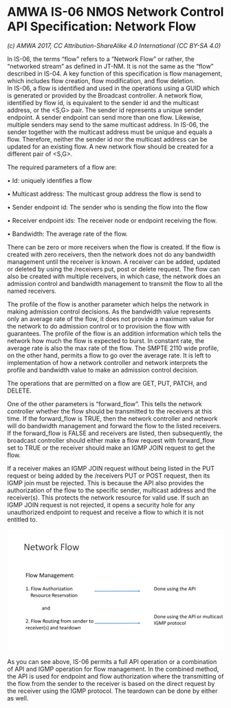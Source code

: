 # AMWA IS-06 NMOS Network Control API Specification: Network Flow

_(c) AMWA 2017, CC Attribution-ShareAlike 4.0 International (CC BY-SA 4.0)_

In IS-06, the terms “flow” refers to a “Network Flow” or rather, the “networked stream” as defined in JT-NM. It is not the same as the “flow” described in IS-04.  A key function of this specification is flow management, which includes flow creation, flow modification, and flow deletion.  
In IS-06, a flow is identified and used in the operations using a GUID which is generated or provided by the Broadcast controller. A network flow, identified by flow id, is equivalent to the sender id and the multicast address, or the <S,G> pair. The sender id represents a unique sender endpoint. A sender endpoint can send more than one flow. Likewise, multiple senders may send to the same multicast address. In IS-06, the sender together with the multicast address must be unique and equals a flow. Therefore, neither the sender id nor the multicast address can be updated for an existing flow. A new network flow should be created for a different pair of <S,G>.

The required parameters of a flow are:

•	Id: uniquely identifies a flow

•	Multicast address: The multicast group address the flow is send to

•	Sender endpoint id: The sender who is sending the flow into the flow

•	Receiver endpoint ids: The receiver node or endpoint receiving the flow. 

•	Bandwidth: The average rate of the flow.  


There can be zero or more receivers when the flow is created. If the flow is created with zero receivers, then the network does not do any bandwidth management until the receiver is known. A receiver can be added, updated or deleted by using the /receivers put, post or delete request.  The flow can also be created with multiple receivers, in which case, the network does an admission control and bandwidth management to transmit the flow to all the named receivers. 

The profile of the flow is another parameter which helps the network in making admission control decisions. As the bandwidth value represents only an average rate of the flow, it does not provide a maximum value for the network to do admission control or to provision the flow with guarantees. The profile of the flow is an addition information which tells the network how much the flow is expected to burst. In constant rate, the average rate is also the max rate of the flow. The SMPTE 2110 wide profile, on the other hand, permits a flow to go over the average rate. It is left to implementation of how a network controller and network interprets the profile and bandwidth value to make an admission control decision.  

The operations that are permitted on a flow are GET, PUT, PATCH, and DELETE. 

One of the other parameters is “forward_flow”. This tells the network controller whether the flow should be transmitted to the receivers at this time. If the forward_flow is TRUE, then the network controller and network will do bandwidth management and forward the flow to the listed receivers.  If the forward_flow is FALSE and receivers are listed, then subsequently, the broadcast controller should either make a flow request with forward_flow set to TRUE or the receiver should make an IGMP JOIN request to get the flow. 

If a receiver makes an IGMP JOIN request without being listed in the PUT request or being added by the /receivers PUT or POST request, then its IGMP join must be rejected. This is because the API also provides the authorization of the flow to the specific sender, multicast address and the receiver(s). This protects the network resource for valid use. If such an IGMP JOIN request is not rejected, it opens a security hole for any unauthorized endpoint to request and receive a flow to which it is not entitled to. 

![Class Diagram](images/Network-Flow.png)

As you can see above, IS-06 permits a full API operation or a combination of API and IGMP operation for flow management. In the combined method, the API is used for endpoint and flow authorization where the transmitting of the flow from the sender to the receiver is based on the direct request by the receiver using the IGMP protocol. The teardown can be done by either as well.  

